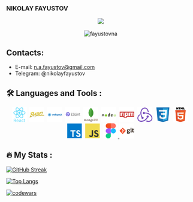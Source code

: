 ### NIKOLAY FAYUSTOV

<div id="header" align="center" style="border-radius: 20px;">
  <img src="https://media.giphy.com/media/JIX9t2j0ZTN9S/giphy.gif" width="200"/>
</div>

<p align="center"> <img src="https://komarev.com/ghpvc/?username=fayustovna&label=Profile%20views&color=0e75b6&style=flat" alt="fayustovna" /> </p>

## Contacts:
- E-mail: n.a.fayustov@gmail.com
- Telegram: @nikolayfayustov



## :hammer_and_wrench: Languages and Tools :
 
<div align="center" margin-top='50px'>
  <img src="https://github.com/FayustovNA/devicon-master/blob/main/icons/react/react-original-wordmark.svg" title="React" alt="React" width="40" height="40"/>&nbsp;
   <img src="https://github.com/FayustovNA/devicon-master/blob/main/icons/babel/babel-original.svg" title="babel" alt="babel " width="40" height="40"/>&nbsp;
    <img src="https://github.com/FayustovNA/devicon-master/blob/main/icons/webpack/webpack-original-wordmark.svg" title="webpack" alt="webpack " width="40" height="40"/>&nbsp;
    <img src="https://github.com/FayustovNA/devicon-master/blob/main/icons/eslint/eslint-original-wordmark.svg" title="eslint" alt="eslint" width="40" height="40"/>&nbsp;
     <img src="https://github.com/FayustovNA/devicon-master/blob/main/icons/mongodb/mongodb-original-wordmark.svg" title="mongodb" alt="mongodb" width="40" height="40"/>&nbsp;
   <img src="https://github.com/FayustovNA/devicon-master/blob/main/icons/nodejs/nodejs-original-wordmark.svg" title="nodejs" alt="nodejs" width="40" height="40"/>&nbsp;
   <img src="https://github.com/FayustovNA/devicon-master/blob/main/icons/npm/npm-original-wordmark.svg" title="npm" alt="npm" width="40" height="40"/>&nbsp;
  <img src="https://github.com/FayustovNA/devicon-master/blob/main/icons/redux/redux-original.svg" title="Redux" alt="Redux " width="40" height="40"/>&nbsp;
  <img src="https://github.com/FayustovNA/devicon-master/blob/main/icons/css3/css3-original.svg"  title="CSS3" alt="CSS" width="40" height="40"/>&nbsp;
  <img src="https://github.com/FayustovNA/devicon-master/blob/main/icons/html5/html5-original-wordmark.svg" title="HTML5" alt="HTML" width="40" height="40"/>&nbsp;
     <img src="https://github.com/FayustovNA/devicon-master/blob/main/icons/typescript/typescript-original.svg" title="typescript" alt="typescript" width="40" height="40"/>&nbsp;
  <img src="https://github.com/FayustovNA/devicon-master/blob/main/icons/javascript/javascript-original.svg" title="JavaScript" alt="JavaScript" width="40" height="40"/>&nbsp;
    <a href="https://www.w3schools.com/cs/" target="_blank" rel="noreferrer"> <img src="https://github.com/FayustovNA/devicon-master/blob/main/icons/figma/figma-original.svg" alt="figma-original" width="40" height="40"/>  
</a>
  <img src="https://github.com/FayustovNA/devicon-master/blob/main/icons/git/git-original-wordmark.svg" title="Git" **alt="Git" width="40" height="40"/>
</div>



## :fire: My Stats :
[![GitHub Streak](http://github-readme-streak-stats.herokuapp.com?user=fayustovna&theme=dark&background=000000)](https://git.io/streak-stats)

[![Top Langs](https://github-readme-stats.vercel.app/api/top-langs/?username=fayustovna&layout=compact&theme=vision-friendly-dark)](https://github.com/anuraghazra/github-readme-stats)

[![codewars](https://www.codewars.com/users/FayustovN/badges/large)](https://www.codewars.com/users/FayustovN)   
